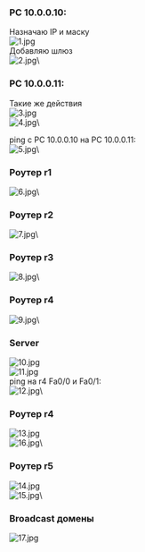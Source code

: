 ### PC 10.0.0.10:
Назначаю IP и маску\
![1.jpg](1.jpg)\
Добавляю шлюз\
![2.jpg](2.jpg)\

### PC 10.0.0.11:
Такие же действия\
![3.jpg](3.jpg)\
![4.jpg](4.jpg)\

ping c PC 10.0.0.10 на PC 10.0.0.11:\
![5.jpg](5.jpg)\

### Роутер r1
![6.jpg](6.jpg)\

### Роутер r2
![7.jpg](7.jpg)\

### Роутер r3
![8.jpg](8.jpg)\

### Роутер r4
![9.jpg](9.jpg)\

### Server
![10.jpg](10.jpg)\
![11.jpg](11.jpg)\
ping на r4 Fa0/0 и Fa0/1:\
![12.jpg](12.jpg)\

### Роутер r4
![13.jpg](13.jpg)\
![16.jpg](16.jpg)\

### Роутер r5
![14.jpg](14.jpg)\
![15.jpg](15.jpg)\

### Broadcast домены
![17.jpg](17.jpg)